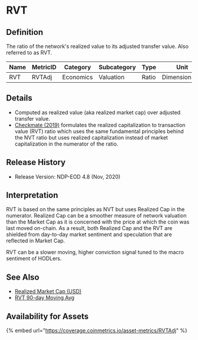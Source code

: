 # RVT

## Definition

The ratio of the network's realized value to its adjusted transfer value. Also referred to as RVT.

| Name | MetricID | Category  | Subcategory | Type  | Unit          | Interval |
| ---- | -------- | --------- | ----------- | ----- | ------------- | -------- |
| RVT  | RVTAdj   | Economics | Valuation   | Ratio | Dimensionless | 1 dayC   |

## Details

* Computed as realized value (aka realized market cap) over adjusted transfer value.
* [Checkmate (2019)](https://medium.com/@\_Checkmatey\_/the-bitcoin-rvt-ratio-a-high-conviction-macro-indicator-615b68715b77) formulates the realized capitalization to transaction value (RVT) ratio which uses the same fundamental principles behind the NVT ratio but uses realized capitalization instead of market capitalization in the numerator of the ratio.

## Release History

* Release Version: NDP-EOD 4.8 (Nov, 2020)

## Interpretation

RVT is based on the same principles as NVT but uses Realized Cap in the numerator.  Realized Cap can be a smoother measure of network valuation than the Market Cap as it is concerned with the price at which the coin was last moved on-chain.  As a result, both Realized Cap and the RVT are shielded from day-to-day market sentiment and speculation that are reflected in Market Cap. &#x20;

RVT can be a slower moving, higher conviction signal tuned to the macro sentiment of HODLers.&#x20;

## See Also

* [Realized Market Cap (USD)](../market/caprealusd.md)
* [RVT 90-day Moving Avg](rvtadj90.md)

## Availability for Assets

{% embed url="https://coverage.coinmetrics.io/asset-metrics/RVTAdj" %}
